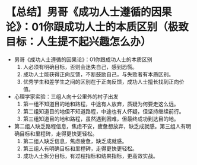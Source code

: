 # 【总结】男哥《成功人士遵循的因果论》：01你跟成功人士的本质区别（极致目标：人生提不起兴趣怎么办）

-   男哥《成功人士遵循的因果论》：01你跟成功人士的本质区别
    1.  人必须有明确目标，否则会迷失自己，感到恐慌。
    2.  成功人士能获得正向反馈，不断鼓励自己，与失败者有本质区别。
    3.  优秀学生和差学生之间的区别在于正向反馈，成功人士擅长找到正向价值。
-   心理学家实验：三组人向十公里外的村子出发
    1.  第一组不知道目的地和路程，中途有人放弃，质疑为何要走这么远。
    2.  第二组知道目的地但不知道路程，中途也有人怀疑，但坚持继续前行。
    3.  第三组知道目的地和路程，虽然遇到困难，但最终成功到达目的地。
-   第二组人缺乏路程信息，焦虑不安，疲惫想放弃，缺乏成就感。第三组人有明确目标和里程碑，走得更快更轻松。
    1.  第二组人缺乏信息，焦虑疲惫，缺乏成就感。
    2.  第三组人有明确目标和里程碑，走得更快更轻松。
    3.  成功人士拆分目标，有过程指标和结果指标，更高效实战。